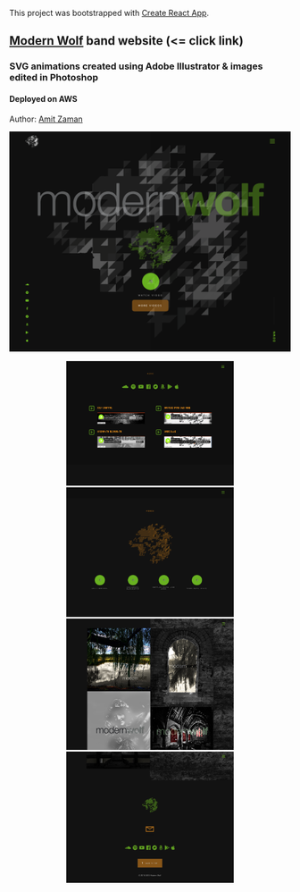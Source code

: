 This project was bootstrapped with [Create React App](https://github.com/facebook/create-react-app).

## [Modern Wolf](https://modernwolf.com/) band website (<= click link)

### SVG animations created using Adobe Illustrator & images edited in Photoshop
#### Deployed on AWS

Author: [Amit Zaman](https://amitzaman.com)

<p align="center">
  <img src="github-imgs/mw1.png" width="650" title="hover text">
</p>
<p align="center">
  <img src="github-imgs/mw2.png" width="300" title="hover text">
  <img src="github-imgs/mw3.png" width="300" title="hover text">
  <img src="github-imgs/mw4.png" width="300" title="hover text">
  <img src="github-imgs/mw5.png" width="300" title="hover text">
</p>
